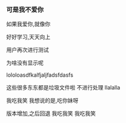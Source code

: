 ### 可是我不爱你

如果我爱你,就像你

好好学习,天天向上

用户再次进行测试

为啥没有显示呢

lololoasdfkalfjaljfadsfdasfs

这些很多东东都是垃圾文件啦 不进行处理
llalalla

我吃我笑
我想说的是,吃你妹呀



版本增加,之后回退
我吃我笑
我吃我笑
